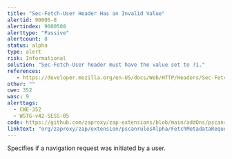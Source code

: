 ```yaml
---
title: "Sec-Fetch-User Header Has an Invalid Value"
alertid: 90005-8
alertindex: 9000508
alerttype: "Passive"
alertcount: 8
status: alpha
type: alert
risk: Informational
solution: "Sec-Fetch-User header must have the value set to ?1."
references:
   - https://developer.mozilla.org/en-US/docs/Web/HTTP/Headers/Sec-Fetch-User
other: ""
cwe: 352
wasc: 9
alerttags: 
  - CWE-352
  - WSTG-v42-SESS-05
code: https://github.com/zaproxy/zap-extensions/blob/main/addOns/pscanrulesAlpha/src/main/java/org/zaproxy/zap/extension/pscanrulesAlpha/FetchMetadataRequestHeadersScanRule.java
linktext: "org/zaproxy/zap/extension/pscanrulesAlpha/FetchMetadataRequestHeadersScanRule.java"
---
```

Specifies if a navigation request was initiated by a user.
